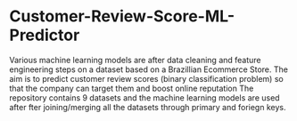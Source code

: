 # Customer-Review-Score-ML-Predictor
Various machine learning models are after data cleaning and feature engineering steps on a dataset based on a Brazillian Ecommerce Store. The aim is to predict customer review scores (binary classification problem) so that the company can target them and boost online reputation
The repository contains 9 datasets and the machine learning models are used after fter joining/merging all the datasets  through primary and foriegn keys.
